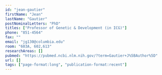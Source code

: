 ```yaml
---
id: "jean-gautier"
firstName: "Jean"
lastName: "Gautier"
postNominalLetters: "PhD"
titles: ["Professor of Genetic & Development (in ICG)"]
phone: "851-4564"
fax: ""
email: "jg130@columbia.edu"
room: "603A, 602,613"
researchAreas: []
pubmed: "https://pubmed.ncbi.nlm.nih.gov/?term=Gautier+J%5BAuthor%5D"
url: []
tags: ["page-format:long", "publication-format:recent"]
---
```


